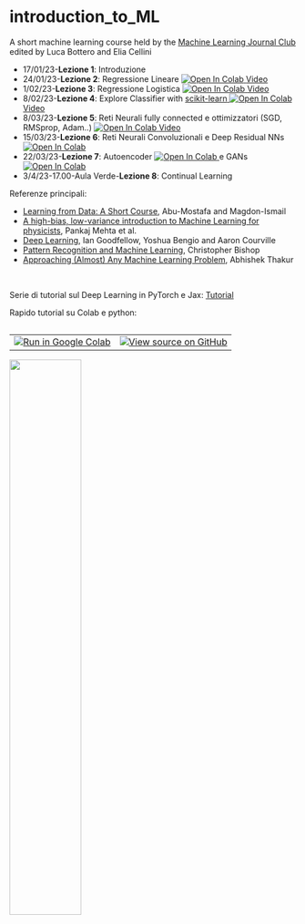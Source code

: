 # introduction_to_ML
A short machine learning course held by the [Machine Learning Journal Club](https://www.mljc.it/) <br>
edited by Luca Bottero and Elia Cellini

<ul>
  <li>17/01/23-<b>Lezione 1</b>: Introduzione </li>
  <li>24/01/23-<b>Lezione 2</b>: Regressione Lineare <a target="_blank" href="https://colab.research.google.com/github/eliacellini/introduction_to_ML/blob/42baede2334e457e905bfd0e1163faf01943df0e/Lez2LinearRegression.ipynb">
  <img src="https://colab.research.google.com/assets/colab-badge.svg" alt="Open In Colab"/>
</a> <a href="https://www.youtube.com/watch?v=SF2YaSnax18">Video</a></li> 
  <li>1/02/23-<b>Lezione 3</b>: Regressione Logistica <a target="_blank" href="https://colab.research.google.com/github/eliacellini/introduction_to_ML/blob/fb3f4aa84d44663b1f4c01fe0dd9644774a2d009/Lez3LogisticReg.ipynb"><img src="https://colab.research.google.com/assets/colab-badge.svg" alt="Open In Colab"/>
</a><a href="https://www.youtube.com/watch?v=TVvCZBjUfMA">Video</a></li>
  <li>8/02/23-<b>Lezione 4</b>: Explore Classifier with <a href="https://scikit-learn.org/stable/">scikit-learn</a><a target="_blank" href="https://colab.research.google.com/github/eliacellini/introduction_to_ML/blob/4fa7a99611d83513daa8807f9100e85736417ba7/Lez4ExploreClassifier.ipynb">
  <img src="https://colab.research.google.com/assets/colab-badge.svg" alt="Open In Colab"/>
</a><a href="https://www.youtube.com/watch?v=VxZ3kfxKqGo">Video</a></li>
   <li>8/03/23-<b>Lezione 5</b>: Reti Neurali fully connected e ottimizzatori (SGD, RMSprop, Adam..) <a target="_blank" href="https://colab.research.google.com/github/eliacellini/introduction_to_ML/blob/038e8438ff07ce8da3c1b9472c853226663d5483/Lezione5MLP.ipynb">
  <img src="https://colab.research.google.com/assets/colab-badge.svg" alt="Open In Colab"/>
</a><a href="https://www.youtube.com/watch?v=LEMdZ3KIldI">Video</a></li>
  <li>15/03/23-<b>Lezione 6</b>: Reti Neurali Convoluzionali e Deep Residual NNs <a target="_blank" href="https://colab.research.google.com/github/eliacellini/introduction_to_ML/blob/1fa8a37f84ccef400e6726528479d83bc50a8552/Lez6CNN_and_ResNN.ipynb">
  <img src="https://colab.research.google.com/assets/colab-badge.svg" alt="Open In Colab"/>
</a>
</a></li>
  <li>22/03/23-<b>Lezione 7</b>: Autoencoder <a target="_blank" href="https://colab.research.google.com/github/eliacellini/introduction_to_ML/blob/0397f15cedda6e076b589c3414a66bede02f4b17/Lez7Autoencoder.ipynb">
  <img src="https://colab.research.google.com/assets/colab-badge.svg" alt="Open In Colab"/>
</a> e GANs <a target="_blank" href="https://colab.research.google.com/github/eliacellini/introduction_to_ML/blob/0397f15cedda6e076b589c3414a66bede02f4b17/Lez7GenerativeAdversarialNetworks.ipynb">
  <img src="https://colab.research.google.com/assets/colab-badge.svg" alt="Open In Colab"/>
</a></li>
  <li>3/4/23-17.00-Aula Verde-<b>Lezione 8</b>: Continual Learning</li>
</ul>



Referenze principali:
<ul>
  <li><a href="https://work.caltech.edu/telecourse">Learning from Data: A Short Course</a>, Abu-Mostafa and Magdon-Ismail</li>
  <li><a href="https://arxiv.org/abs/1803.08823/">A high-bias, low-variance introduction to Machine Learning for physicists</a>, Pankaj Mehta et al.</li>
  <li><a href="https://www.deeplearningbook.org/">Deep Learning</a>, Ian Goodfellow, Yoshua Bengio and Aaron Courville</li>
  <li><a href="https://www.microsoft.com/en-us/research/uploads/prod/2006/01/Bishop-Pattern-Recognition-and-Machine-Learning-2006.pdf">Pattern Recognition and Machine Learning</a>, Christopher Bishop </li>
  <li><a href="https://github.com/abhishekkrthakur/approachingalmost
">Approaching (Almost) Any Machine Learning Problem</a>, Abhishek Thakur</li>
</ul>
<br>

Serie di tutorial sul Deep Learning in PyTorch e Jax: <a href="https://uvadlc-notebooks.readthedocs.io/en/latest/">Tutorial</a>

Rapido tutorial su Colab e python: <table class="tfo-notebook-buttons" align="left">
  <td>
    <a target="_blank" href="https://colab.research.google.com/github/tensorflow/examples/blob/master/courses/udacity_intro_to_tensorflow_for_deep_learning/l01c01_introduction_to_colab_and_python.ipynb"><img src="https://www.tensorflow.org/images/colab_logo_32px.png" />Run in Google Colab</a>
  </td>
  <td>
    <a target="_blank" href="https://github.com/tensorflow/examples/blob/master/courses/udacity_intro_to_tensorflow_for_deep_learning/l01c01_introduction_to_colab_and_python.ipynb"><img src="https://www.tensorflow.org/images/GitHub-Mark-32px.png" />View source on GitHub</a>
  </td>
</table>
<br>
<br>
<br>
<! --
Serie di tutorial sul deep learning: https://github.com/phlippe/uvadlc_notebooks-->


<img src="https://github.com/eliacellini/introduction_to_ML/blob/85e3e0e2ea7af96c85b5ab91158f7e7c4ce62dd4/124-new-model.png" width=50% height=50%>
